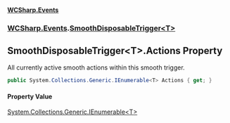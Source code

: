 #### [WCSharp\.Events](README.md 'README')
### [WCSharp\.Events](WCSharp.Events.md 'WCSharp\.Events').[SmoothDisposableTrigger&lt;T&gt;](WCSharp.Events.SmoothDisposableTrigger_T_.md 'WCSharp\.Events\.SmoothDisposableTrigger\<T\>')

## SmoothDisposableTrigger\<T\>\.Actions Property

All currently active smooth actions within this smooth trigger\.

```csharp
public System.Collections.Generic.IEnumerable<T> Actions { get; }
```

#### Property Value
[System\.Collections\.Generic\.IEnumerable&lt;](https://learn.microsoft.com/en-us/dotnet/api/system.collections.generic.ienumerable-1 'System\.Collections\.Generic\.IEnumerable\`1')[T](WCSharp.Events.SmoothDisposableTrigger_T_.md#WCSharp.Events.SmoothDisposableTrigger_T_.T 'WCSharp\.Events\.SmoothDisposableTrigger\<T\>\.T')[&gt;](https://learn.microsoft.com/en-us/dotnet/api/system.collections.generic.ienumerable-1 'System\.Collections\.Generic\.IEnumerable\`1')